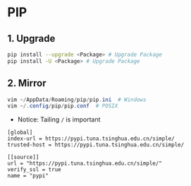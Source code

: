 # PIP

## 1. Upgrade

```zsh
pip install --upgrade <Package> # Upgrade Package
pip install -U <Package> # Upgrade Package
```

## 2. Mirror

```powershell
vim ~/AppData/Roaming/pip/pip.ini  # Windows
vim ~/.config/pip/pip.conf  # POSIX
```

- Notice: Tailing `/` is important

```plain
[global]
index-url = https://pypi.tuna.tsinghua.edu.cn/simple/
trusted-host = https://pypi.tuna.tsinghua.edu.cn/simple/

[[source]]
url = "https://pypi.tuna.tsinghua.edu.cn/simple/"
verify_ssl = true
name = "pypi"
```